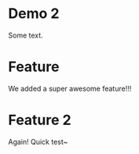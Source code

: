 # Demo 2

Some text.

# Feature

We added a super awesome feature!!!

# Feature 2

Again!
Quick test~
